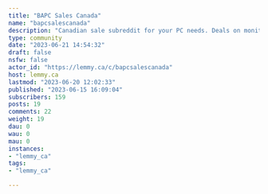 ```yaml
---
title: "BAPC Sales Canada" 
name: "bapcsalescanada"
description: "Canadian sale subreddit for your PC needs. Deals on monitors, cables, processors, video cards, fans, cooling, cases, accessories, anything for a PC build. News and current events related to PC building in Canada. Inspired by /r/bapcsalescanada**Posting Guidelines**Any websites directing to PC hardware available in Canada, please provide essential information, sale price and savings details (rebates, coupons, bundles, etc.).Posting good deals with no significant reductions or savings of some sort is fine.Check the item is in stock and available for purchase online at the time of posting.Mark it has expired by following these steps.TitlesTitles should be formatted as follows:[type] description (price) [store]Price BreakdownRound up ($29.99) to the nearest dollar ($30).($30 - $10 = $20)($30 - $5 MIR = $25)($100 - 30% off = $70)Examples[GPU] Sapphire Radeon R9 280 DUAL-X OC ($280 - $50 = $230) [Canada Computers][Monitor] Alienware AW2518HF, 25 1080p, 240 Hz, Freesync, TN ($450 - 10% = $405) [Dell]**Tips**[Retailer Reviews Threads](https://www.reddit.com/r/bapcsalescanada/search?q=flair%3AReviews&restrict_sr=on&sort=new&t=all)Common websites for deals in Canada[Amazon.ca](http://www.amazon.ca/Electronics/b/ref=sa_menu_eva3?ie=UTF8&node=667823011)[Canada Computers](http://www.canadacomputers.com/)[Dell.ca](http://www.dell.com/ca/p/?%7Eck=mn)[Memory Express](http://www.memoryexpress.com/)[Newegg Canada](http://www.newegg.ca/)[PC Canada](http://www.pccanada.com/default.asp)[Vuugo](http://www.vuugo.com/)Price MatchingPrice matching your products can save you a lot of money. Several websites (Memory Express, Future Shop, Best Buy, Staples etc...) give such service.Learn more here:[RedFlagDeals thread for Staples](http://forums.redflagdeals.com/steps-online-price-matching-staples-65374/)[Memory Express price beat](http://www.reddit.com/r/bapcsalescanada/comments/pa1ou/important_info_for_canadian_buyers_memory_express/)Mail In RebatesThe date given for a Mail In Rebate is the date the item must be purchased by. It must be postmarked (basically stamped / mailed by Canada Post) within ~30 days[1] from the purchase date.[/r/bapcsalescanada's MIR Success Rate](http://www.reddit.com/r/bapcsalescanada/comments/2a8okh/discussion_how_successful_have_you_been_with/)[Read This Before Doing a MIR](http://www.reddit.com/r/bapcsalescanada/comments/2abnej/rebate_faq_read_this_if_youre_thinking_about/)**Shopping Tools**-[Shopbot](http://www.shopbot.ca/)-[PCPartPicker Price Trends](https://ca.pcpartpicker.com/trends/)-[Pricebat](http://www.pricebat.ca/)-[Shoply](https://www.shoply.ca/)-[CamelCamelCamel](https://ca.camelcamelcamel.com/)"
type: community
date: "2023-06-21 14:54:32"
draft: false
nsfw: false
actor_id: "https://lemmy.ca/c/bapcsalescanada"
host: lemmy.ca
lastmod: "2023-06-20 12:02:33"
published: "2023-06-15 16:09:04"
subscribers: 159
posts: 19
comments: 22
weight: 19
dau: 0
wau: 0
mau: 0
instances:
- "lemmy_ca"
tags: 
- "lemmy_ca"

---
```

